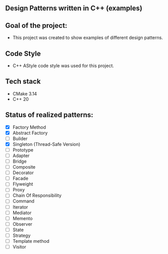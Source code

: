 ## Design Patterns written in C++ (examples)

## Goal of the project:
- This project was created to show examples of different design patterns.

## Code Style
- C++ AStyle code style was used for this project.

## Tech stack
- CMake 3.14
- C++ 20

## Status of realized patterns:
- [x] Factory Method
- [x] Abstract Factory
- [ ] Builder
- [x] Singleton (Thread-Safe Version)
- [ ] Prototype
- [ ] Adapter
- [ ] Bridge
- [ ] Composite
- [ ] Decorator
- [ ] Facade
- [ ] Flyweight
- [ ] Proxy
- [ ] Chain Of Responsibility
- [ ] Command
- [ ] Iterator
- [ ] Mediator
- [ ] Memento
- [ ] Observer
- [ ] State
- [ ] Strategy
- [ ] Template method
- [ ] Visitor